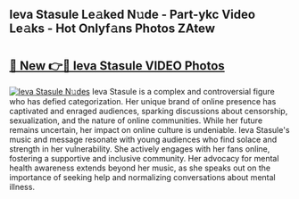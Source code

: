 ## Ieva Stasule Le𝚊ked N𝚞de - Part-ykc Video Le𝚊ks - Hot Onlyf𝚊ns Photos ZAtew

# <h2><a href="http://ab56504.deff.icu/?id=Ieva+Stasule">🔗 New 👉🔴 Ieva Stasule VIDEO Photos</a></h2>

[![Ieva Stasule N𝚞des](https://i.imgur.com/rIISA9y.gif)](http://ab56504.deff.icu/?id=Ieva+Stasule)
Ieva Stasule is a complex and controversial figure who has defied categorization. Her unique brand of online presence has captivated and enraged audiences, sparking discussions about censorship, sexualization, and the nature of online communities. While her future remains uncertain, her impact on online culture is undeniable. Ieva Stasule's music and message resonate with young audiences who find solace and strength in her vulnerability. She actively engages with her fans online, fostering a supportive and inclusive community. Her advocacy for mental health awareness extends beyond her music, as she speaks out on the importance of seeking help and normalizing conversations about mental illness.
